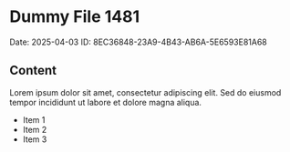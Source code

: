# Dummy File 1481

Date: 2025-04-03
ID: 8EC36848-23A9-4B43-AB6A-5E6593E81A68

## Content

Lorem ipsum dolor sit amet, consectetur adipiscing elit.
Sed do eiusmod tempor incididunt ut labore et dolore magna aliqua.

* Item 1
* Item 2
* Item 3

